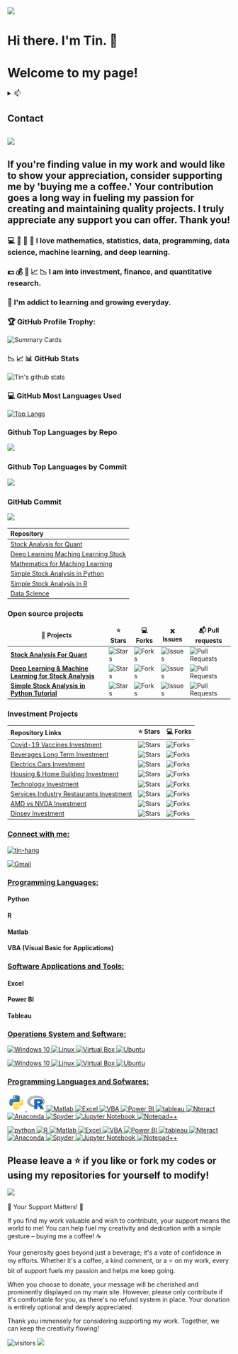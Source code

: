 <img src="Profile.PNG">  

# Hi there. I'm Tin. 👋   
# Welcome to my page!     


<details>
<summary> 📫 <h2> <b> Contact </b> </summary>  
</p> </a> <a href="https://www.linkedin.com/in/tin-hang" target="blank"><img align="center" src="https://raw.githubusercontent.com/rahuldkjain/github-profile-readme-generator/master/src/images/icons/Social/linked-in-alt.svg" alt="tin-hang" height="50" width="50"/></a>   
</p> </a> <a href="mailto:lastancientone@gmail.com" target="_blank"> <img src="https://vectorseek.com/wp-content/uploads/2021/02/Gmail-Logo-Vector-730x730.jpg" alt="Gmail" width="50" height="50"/> </a> 
</details>



<a href="https://www.buymeacoffee.com/lastancientone"><img src="https://img.buymeacoffee.com/button-api/?text=Buy me a coffee&emoji=&slug=lastancientone&button_colour=5F7FFF&font_colour=ffffff&font_family=Inter&outline_colour=000000&coffee_colour=FFDD00" /></a>  

## If you're finding value in my work and would like to show your appreciation, consider supporting me by 'buying me a coffee.' Your contribution goes a long way in fueling my passion for creating and maintaining quality projects. I truly appreciate any support you can offer. Thank you!  
 
### :computer: :1234: :symbols: :robot: I love mathematics, statistics, data, programming, data science, machine learning, and deep learning.  
### :dollar: :moneybag: :money_with_wings: :chart_with_upwards_trend: :chart_with_downwards_trend: I am into investment, finance, and quantitative research.  
### :seedling: I'm addict to learning and growing everyday.  

### 🏆 GitHub Profile Trophy:
![Summary Cards](http://github-profile-summary-cards.vercel.app/api/cards/profile-details?username=LastAncientOne&theme=tokyonight)

### 📉 📈 📊 GitHub Stats  
![Tin's github stats](http://github-profile-summary-cards.vercel.app/api/cards/stats?username=LastAncientOne&theme=tokyonight)

### 💻 GitHub Most Languages Used   
[![Top Langs](https://github-readme-stats.vercel.app/api/top-langs/?username=LastAncientOne&layout=compact&theme=tokyonight)](https://github.com/LastAncientOne/github-readme-stats)  

### Github Top Languages by Repo    
![](http://github-profile-summary-cards.vercel.app/api/cards/repos-per-language?username=LastAncientOne&theme=tokyonight)     

### Github Top Languages by Commit  
![](http://github-profile-summary-cards.vercel.app/api/cards/most-commit-language?username=LastAncientOne&theme=tokyonight)  

### GitHub Commit  
![](http://github-profile-summary-cards.vercel.app/api/cards/productive-time?username=LastAncientOne&theme=tokyonight&utcOffset=8) 

| Repository | 
| :--- |
| [Stock Analysis for Quant](https://github.com/LastAncientOne/Stock_Analysis_For_Quant) | 
| [Deep Learning Maching Learning Stock](https://github.com/LastAncientOne/Deep-Learning-Machine-Learning-Stock) | 
| [Mathematics for Maching Learning](https://github.com/LastAncientOne/Mathematics_for_Machine_Learning) | 
| [Simple Stock Analysis in Python](https://github.com/LastAncientOne/SimpleStockAnalysisPython) | 
| [Simple Stock Analysis in R](https://github.com/LastAncientOne/SimpleStockAnalysisR)| 
| [Data Science](https://github.com/LastAncientOne/Data-Science)| 

</p>
<h3>Open source projects</h3>
<table>
  <thead align="center">
    <tr border: none;>
      <td><b>📝 Projects</b></td>
      <td><b>⭐ Stars</b></td>
      <td><b>💻 Forks</b></td>
      <td><b>❌ Issues</b></td>
      <td><b>📬 Pull requests</b></td>
    </tr>
  </thead>
  <tbody>
    <tr>
      <td><a href="https://github.com/LastAncientOne/Stock_Analysis_For_Quant"><b>Stock Analysis For Quant</b></a></td>
      <td><img alt="Stars" src="https://img.shields.io/github/stars/LastAncientOne/Stock_Analysis_For_Quant?style=flat-square&labelColor=343b41"/></td>
      <td><img alt="Forks" src="https://img.shields.io/github/forks/LastAncientOne/Stock_Analysis_For_Quant?style=flat-square&labelColor=343b41"/></td>
      <td><img alt="Issues" src="https://img.shields.io/github/issues/LastAncientOne/Stock_Analysis_For_Quant?style=flat-square&labelColor=343b41"/></td>
      <td><img alt="Pull Requests" src="https://img.shields.io/github/issues-pr/LastAncientOne/Stock_Analysis_For_Quant?style=flat-square&labelColor=343b41"/></td>
    </tr>
	  <tr>
      <td><a href="https://github.com/LastAncientOne/Deep-Learning-Machine-Learning-Stock "><b>Deep Learning & Machine Learning for Stock Analysis</b></a></td>
      <td><img alt="Stars" src="https://img.shields.io/github/stars/LastAncientOne/Deep-Learning-Machine-Learning-Stock?style=flat-square&labelColor=343b41"/></td>
      <td><img alt="Forks" src="https://img.shields.io/github/forks/LastAncientOne/Deep-Learning-Machine-Learning-Stock?style=flat-square&labelColor=343b41"/></td>
      <td><img alt="Issues" src="https://img.shields.io/github/issues/LastAncientOne/Deep-Learning-Machine-Learning-Stock?style=flat-square&labelColor=343b41"/></td>
      <td><img alt="Pull Requests" src="https://img.shields.io/github/issues-pr/LastAncientOne/Deep-Learning-Machine-Learning-Stock?style=flat-square&labelColor=343b41"/></td>
    </tr>  
    <tr>
      <td><a href="https://github.com/LastAncientOne/SimpleStockAnalysisPython"><b>Simple Stock Analysis in Python Tutorial</b></a></td>
      <td><img alt="Stars" src="https://img.shields.io/github/stars/LastAncientOne/SimpleStockAnalysisPython?style=flat-square&labelColor=343b41"/></td>
      <td><img alt="Forks" src="https://img.shields.io/github/forks/LastAncientOne/SimpleStockAnalysisPython?style=flat-square&labelColor=343b41"/></td>
      <td><img alt="Issues" src="https://img.shields.io/github/issues/LastAncientOne/SimpleStockAnalysisPython?style=flat-square&labelColor=343b41"/></td>
      <td><img alt="Pull Requests" src="https://img.shields.io/github/issues-pr/LastAncientOne/SimpleStockAnalysisPython?style=flat-square&labelColor=343b41"/></td>
    </tr>
  </tbody>
</table>


### Investment Projects

| Repository Links| ⭐ Stars | 💻 Forks |
| :--- | :--- | :--- |
| [Covid-19 Vaccines Investment](https://github.com/LastAncientOne/Covid-19_Vaccines_Investment) | <img alt="Stars" src="https://img.shields.io/github/stars/LastAncientOne/Covid-19_Vaccines_Investment?style=flat-square&labelColor=343b41"/> | <img alt="Forks" src="https://img.shields.io/github/forks/LastAncientOne/Covid-19_Vaccines_Investment?style=flat-square&labelColor=343b41"/> |
| [Beverages Long Term Investment](https://github.com/LastAncientOne/Beverages_Long_Term_Investment) | <img alt="Stars" src="https://img.shields.io/github/stars/LastAncientOne/Beverages_Long_Term_Investment?style=flat-square&labelColor=343b41"/> | <img alt="Forks" src="https://img.shields.io/github/forks/LastAncientOne/Beverages_Long_Term_Investment?style=flat-square&labelColor=343b41"/> |
| [Electrics Cars Investment](https://github.com/LastAncientOne/Electric_Cars_Investment) | <img alt="Stars" src="https://img.shields.io/github/stars/LastAncientOne/Electric_Cars_Investment?style=flat-square&labelColor=343b41"/> | <img alt="Forks" src="https://img.shields.io/github/forks/LastAncientOne/Electric_Cars_Investment?style=flat-square&labelColor=343b41"/> |
| [Housing & Home Building Investment](https://github.com/LastAncientOne/Housing_Home_Building_Investment) | <img alt="Stars" src="https://img.shields.io/github/stars/LastAncientOne/Housing_Home_Building_Investment?style=flat-square&labelColor=343b41"/> |<img alt="Forks" src="https://img.shields.io/github/forks/LastAncientOne/Housing_Home_Building_Investment?style=flat-square&labelColor=343b41"/> |
| [Technology Investment](https://github.com/LastAncientOne/Technology_Investment) | <img alt="Stars" src="https://img.shields.io/github/stars/LastAncientOne/Technology_Investment?style=flat-square&labelColor=343b41"/> |<img alt="Forks" src="https://img.shields.io/github/forks/LastAncientOne/Technology_Investment?style=flat-square&labelColor=343b41"/> |
| [Services Industry Restaurants Investment](https://github.com/LastAncientOne/Trading-Strategies-in-Emerging-Markets-Coursera/) | <img alt="Stars" src="https://img.shields.io/github/stars/LastAncientOne/Trading-Strategies-in-Emerging-Markets-Coursera?style=flat-square&labelColor=343b41"/> |<img alt="Forks" src="https://img.shields.io/github/forks/LastAncientOne/Trading-Strategies-in-Emerging-Markets-Coursera?style=flat-square&labelColor=343b41"/> | 
| [AMD vs NVDA Investment](https://github.com/LastAncientOne/AMD-vs-NVDA) | <img alt="Stars" src="https://img.shields.io/github/stars/LastAncientOne/AMD-vs-NVDA?style=flat-square&labelColor=343b41"/> |<img alt="Forks" src="https://img.shields.io/github/forks/LastAncientOne/AMD-vs-NVDA?style=flat-square&labelColor=343b41"/> |
| [Dinsey Investment](https://github.com/LastAncientOne/Disney_Investment) | <img alt="Stars" src="https://img.shields.io/github/stars/LastAncientOne/Disney_Investment?style=flat-square&labelColor=343b41"/> |<img alt="Forks" src="https://img.shields.io/github/forks/LastAncientOne/Disney_Investment?style=flat-square&labelColor=343b41"/> |



### <ins> Connect with me:
<p align="left">
<a href="https://www.linkedin.com/in/tin-hang" target="blank"><img align="center" src="https://raw.githubusercontent.com/rahuldkjain/github-profile-readme-generator/master/src/images/icons/Social/linked-in-alt.svg" alt="tin-hang" height="70" width="70"/></a>
 
</p> </a> <a href="mailto:lastancientone@gmail.com" target="_blank"> <img src="https://vectorseek.com/wp-content/uploads/2021/02/Gmail-Logo-Vector-730x730.jpg" alt="Gmail" width="100" height="100"/> </a> 

### <ins> Programming Languages:     
#### Python  
#### R  
#### Matlab  
#### VBA (Visual Basic for Applications)  

### <ins> Software Applications and Tools:  
#### Excel  
#### Power BI  
#### Tableau  

<h3 align="left"> <ins> Operations System and Software:</h3>
<p align="left"> </a> <a href="https://www.microsoft.com/en-us/windows/get-windows-10" target="_blank"> <img src="https://png.pngitem.com/pimgs/s/47-471191_transparent-transparent-window-png-windows-10-logo-transparent.png" alt="Windows 10" width="60" height="60"/> </a> <a href="https://www.linux.org/" target="_blank"> <img src="https://www.freepnglogos.com/uploads/linux-png/linux-acceleration-digital-phone-high-speed-internet-website-13.png" alt="Linux" width="60" height="60"/> <a href="https://www.virtualbox.org/" target="_blank"> <img src="https://unixmen.com/wp-content/uploads/2013/06/virtualbox_200x175.png" alt="Virtual Box" width="60" height="60"/> </a> <a href="https://ubuntu.com/" target="_blank"> <img src="https://assets.ubuntu.com/v1/29985a98-ubuntu-logo32.png" alt="Ubuntu" width="60" height="60"/> </a> </p>

<p align="left"> </a> <a href="https://www.microsoft.com/en-us/windows/get-windows-10" target="_blank"> <img src="https://i0.wp.com/wpteq.org/wp-content/uploads/2019/03/ezgif.com-optimize-1.gif?ssl=1" alt="Windows 10" width="130" height="100"/> </a> <a href="https://www.linux.org/" target="_blank"> <img src="https://images.pling.com/img/00/00/55/86/05/1442245/24647f211b4887364973b9958bed65676de92a8d7b2cf31af3e3297a9d74b8ab037e.gif" alt="Linux" width="130" height="100"/> <a href="https://www.virtualbox.org/" target="_blank"> <img src="https://4.bp.blogspot.com/-t-zHn60q6w4/WiTfESWFzXI/AAAAAAAAAOc/mx8ToEbrbzgo3xvrPTASXm8-i0rGGxZYQCLcBGAs/s1600/virtualbox2.gif" alt="Virtual Box" width="130" height="100"/> </a> <a href="https://ubuntu.com/" target="_blank"> <img src="https://upload.wikimedia.org/wikipedia/commons/e/e1/Ubuntu_16.04_LTS_Starting.gif" alt="Ubuntu" width="130" height="100"/> </a> </p>  


<h3 align="left"> <ins> Programming Languages and Sofwares:</h3>
<p align="left"> </a> <a href="https://www.python.org" target="_blank"> <img src="https://raw.githubusercontent.com/devicons/devicon/master/icons/python/python-original.svg" alt="python" width="40" height="40"/> </a> <a href="https://www.r-project.org/" target="_blank"> <img src="https://raw.githubusercontent.com/github/explore/80688e429a7d4ef2fca1e82350fe8e3517d3494d/topics/r/r.png" alt="R" width="40" height="40"/> </a> <a href="https://www.mathworks.com/" target="_blank"> <img src="https://upload.wikimedia.org/wikipedia/commons/2/21/Matlab_Logo.png" alt="Matlab" width="40" height="40"/> </a> <a href="https://www.microsoft.com/en-us/microsoft-365/excel" target="_blank"> <img src="https://zapier-images.imgix.net/storage/services/296388d714e0dcd78105c9b165ca751e.png?auto=format&ixlib=react-9.0.2&ar=undefined&fit=crop&h=105&w=105&q=50&dpr=1g" alt="Excel" width="40" height="40"/>  </a> <a href="https://www.automateexcel.com/vba-code-examples/" target="_blank"> <img src="https://emaillistvalidation.com/blog/content/images/2023/10/png-clipart-visual-basic-for-applications-microsoft-excel-macro-microsoft-angle-logo.png" alt="VBA" width="40" height="40"/> </a> <a href="https://powerbi.microsoft.com/en-us/" target="_blank"> <img src="https://www.k2e.com/wp-content/uploads/2018/12/Power-BI-Logo.png" alt="Power BI" width="40" height="40"/> </a> <a href="https://www.tableau.com/" target="_blank"> <img src="https://pbs.twimg.com/profile_images/1268207088683020288/d9agkn4h.jpg" alt="tableau" width="40" height="40"/> </a> <a href="https://nteract.io/" target="_blank"> <img src="https://avatars.githubusercontent.com/u/12401040?s=200&v=4" alt="Nteract" width="40" height="40"/> </a> <a href="https://anaconda.org/" target="_blank"> <img src="https://www.clipartkey.com/mpngs/m/227-2271689_transparent-anaconda-logo-png.png" alt="Anaconda" width="40" height="40"/> </a> <a href="https://www.spyder-ide.org/" target="_blank"> <img src="https://www.pinclipart.com/picdir/middle/180-1807410_spyder-icon-clipart.png" alt="Spyder" width="40" height="40"/> </a> <a href="https://jupyter.org/" target="_blank"> <img src="https://upload.wikimedia.org/wikipedia/commons/3/38/Jupyter_logo.svg" alt="Jupyter Notebook" width="40" height="40"/> </a> <a href="https://notepad-plus-plus.org/" target="_blank"> <img src="https://logos-download.com/wp-content/uploads/2019/07/Notepad_Logo.png" alt="Notepad++" width="40" height="40"/> </a> </p>

<p align="left"> </a> <a href="https://www.python.org" target="_blank"> <img src="https://i.pinimg.com/originals/ca/00/60/ca0060f3414e6e20b75983acddafad53.gif" alt="python" width="80" height="80"/> </a> <a href="https://www.r-project.org/" target="_blank"> <img src="https://user-images.githubusercontent.com/1775316/36732568-68dc69e6-1bce-11e8-890a-5cd3a20ab8d6.gif" alt="R" width="80" height="80"/> </a> <a href="https://www.mathworks.com/" target="_blank"> <img src="https://www.mathworks.com/matlabcentral/mlc-downloads/downloads/submissions/28736/versions/1/screenshot.gif" alt="Matlab" width="80" height="80"/> </a> <a href="https://www.microsoft.com/en-us/microsoft-365/excel" target="_blank"> <img src="https://cdn.dribbble.com/users/489311/screenshots/6691380/excel-icons-animation.gif" alt="Excel" width="80" height="80"/>  </a> <a href="https://www.automateexcel.com/vba-code-examples/" target="_blank"> <img src="https://www.automateexcel.com/excel/wp-content/uploads/2019/08/vba-select-case.gif" alt="VBA" width="80" height="80"/> </a> <a href="https://powerbi.microsoft.com/en-us/" target="_blank"> <img src="https://i.pinimg.com/originals/31/6c/eb/316ceb2b81248f951926e806ecb6e8a9.gif" alt="Power BI" width="80" height="80"/> </a> <a href="https://www.tableau.com/" target="_blank"> <img src="https://cdnl.tblsft.com/sites/default/files/pages/getinsightsfast.gif" alt="tableau" width="80" height="80"/> </a> <a href="https://nteract.io/" target="_blank"> <img src="https://i.pinimg.com/originals/46/41/fc/4641fcec0c56d981197490bcd7d338b2.gif" alt="Nteract" width="80" height="80"/> </a> <a href="https://anaconda.org/" target="_blank"> <img src="https://miro.medium.com/max/1400/1*zwS2092rj5O7lFmTYdyi8g.gif" alt="Anaconda" width="80" height="80"/> </a> <a href="https://www.spyder-ide.org/" target="_blank"> <img src="https://www.spyder-ide.org/blog/spyder-kite-funding/spyder-kite-completions.gif" alt="Spyder" width="80" height="80"/> </a> <a href="https://jupyter.org/" target="_blank"> <img src="https://user-images.githubusercontent.com/35968931/72755630-de731680-3bc2-11ea-9d0f-46da96d6efda.gif" alt="Jupyter Notebook" width="80" height="80"/> </a> <a href="https://notepad-plus-plus.org/" target="_blank"> <img src="https://code2care.org/q/how-to-open-a-new-tab-in-notepad-plus-plus/images/Open%20New%20Tab%20in%20Notepad++.gif" alt="Notepad++" width="80" height="80"/> </a> </p>   

## Please leave a ⭐️ if you like or fork my codes or using my repositories for yourself to modify!

<a href="https://www.buymeacoffee.com/lastancientone"><img src="https://img.buymeacoffee.com/button-api/?text=Buy me a coffee&emoji=&slug=lastancientone&button_colour=5F7FFF&font_colour=ffffff&font_family=Inter&outline_colour=000000&coffee_colour=FFDD00" /></a>  

🌟 Your Support Matters! 🌟

If you find my work valuable and wish to contribute, your support means the world to me! You can help fuel my creativity and dedication with a simple gesture – buying me a coffee! ☕

Your generosity goes beyond just a beverage; it's a vote of confidence in my efforts. Whether it's a coffee, a kind comment, or a ⭐️ on my work, every bit of support fuels my passion and helps me keep going.

When you choose to donate, your message will be cherished and prominently displayed on my main site. However, please only contribute if it's comfortable for you, as there's no refund system in place. Your donation is entirely optional and deeply appreciated.

Thank you immensely for considering supporting my work. Together, we can keep the creativity flowing!

![visitors](https://visitor-badge.laobi.icu/badge?page_id=lastancientone.lastancientone)
![](https://komarev.com/ghpvc/?lastancientone=your-github-username&color=green)
<!--
**LastAncientOne/LastAncientOne** is a ✨ _special_ ✨ repository because its `README.md` (this file) appears on your GitHub profile.

Here are some ideas to get you started:

- 🔭 I’m currently working on ...
- 🌱 I’m currently learning ...
- 👯 I’m looking to collaborate on ...
- 🤔 I’m looking for help with ...
- 💬 Ask me about ...
- 📫 How to reach me: ...
- 😄 Pronouns: ...
- ⚡ Fun fact: ...
-->  
